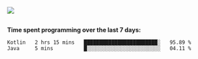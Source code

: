 [![](https://img.shields.io/badge/discord-jonatsp%234844-7289DA?logo=discord)](https://discord.com/users/239510668687048717)

##
**Time spent programming over the last 7 days:**
<!--START_SECTION:waka-->
```text
Kotlin   2 hrs 15 mins   ████████████████████████░   95.89 % 
Java     5 mins          █░░░░░░░░░░░░░░░░░░░░░░░░   04.11 % 
```
<!--END_SECTION:waka-->
##
